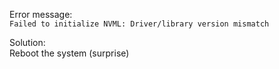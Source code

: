 Error message:  
```Failed to initialize NVML: Driver/library version mismatch```


Solution:  
Reboot the system (surprise)
